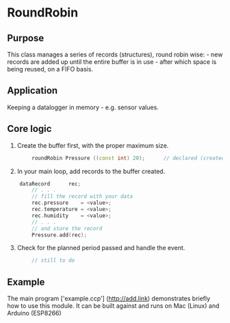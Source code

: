# RoundRobin
## Purpose
This class manages a series of records (structures), round robin wise:
    - new records are added up until the entire buffer is in use
    - after which space is being reused, on a FIFO basis.
  
## Application
Keeping a datalogger in memory - e.g. sensor values.

## Core logic
1. Create the buffer first, with the proper maximum size.
```C++
        roundRobin Pressure ((const int) 20);      // declared (created) as global object
```
2. In your main loop, add records to the buffer created.
```C++
	dataRecord 		rec;
        // . . .
        // fill the record with your data
        rec.pressure    = <value>;
        rec.temperature = <value>;
        rec.humidity    = <value>;
        // . . .
        // and store the record
        Pressure.add(rec);
````

3. Check for the planned period passed and handle the event.
```C++
        // still to do
```
## Example
The main program ['example.ccp'] (http://add.link) demonstrates briefly how to use this module.
It can be built against and runs on Mac (Linux) and Arduino (ESP8266)